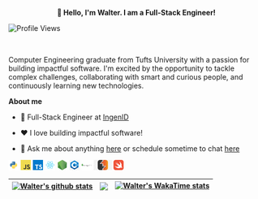 <p align="center"><strong>👋 Hello, I'm Walter. I am a Full-Stack Engineer!</strong></p>

![Profile Views](https://komarev.com/ghpvc/?username=Walter254)

<br />

Computer Engineering graduate from Tufts University with a passion for building impactful software. I'm excited by the opportunity to tackle complex challenges, collaborating with smart and curious people, and continuously learning new technologies.

**About me**

- 💼 Full-Stack Engineer at [IngenID](https://www.ingenid.com/)

- ❤️ I love building impactful software!

- 💬 Ask me about anything [here](https://walter254.github.io/myCv/) or schedule sometime to chat [here](https://calendly.com/wagudewalter2/30min)

<code><img height="20" alt="python" src="https://raw.githubusercontent.com/github/explore/80688e429a7d4ef2fca1e82350fe8e3517d3494d/topics/python/python.png"></code>
<code><img height="20" alt="javascript" src="https://raw.githubusercontent.com/github/explore/80688e429a7d4ef2fca1e82350fe8e3517d3494d/topics/javascript/javascript.png"></code>
<code><img height="20" alt="typescript" src="https://raw.githubusercontent.com/github/explore/80688e429a7d4ef2fca1e82350fe8e3517d3494d/topics/typescript/typescript.png"></code>
<code><img height="20" alt="react" src="https://raw.githubusercontent.com/github/explore/80688e429a7d4ef2fca1e82350fe8e3517d3494d/topics/react/react.png"></code>
<code><img height="20" alt="nodejs" src="https://raw.githubusercontent.com/github/explore/80688e429a7d4ef2fca1e82350fe8e3517d3494d/topics/nodejs/nodejs.png"></code>
<code><img height="20" alt="c++" src="/images/cpp_img.png"></code>
<code><img height="20" alt="mongodb" src="https://raw.githubusercontent.com/github/explore/80688e429a7d4ef2fca1e82350fe8e3517d3494d/topics/mongodb/mongodb.png"></code>
<code><img height="20" alt="burpsuite" src="/images/burb_suite_img.png"></code>
<code><img height="20" alt="swift" src="https://raw.githubusercontent.com/github/explore/80688e429a7d4ef2fca1e82350fe8e3517d3494d/topics/swift/swift.png"></code>

| <a href="https://github-readme-stats.vercel.app/api?username=Walter254&show_icons=true&rank_icon=github&include_all_commits=true&theme=tokyonight&bg_color=00000000&hide_border=true&hide=stars,contribs&show=reviews,prs_merged_percentage" target="_self"><img align="center" src="https://github-readme-stats.vercel.app/api?username=Walter254&show_icons=true&rank_icon=github&include_all_commits=true&theme=tokyonight&bg_color=00000000&hide_border=true&hide=stars,contribs&show=reviews,prs_merged_percentage" alt="Walter's github stats" /></a> | <a href="https://github-readme-stats.vercel.app/api/top-langs/?username=Walter254&layout=donut&theme=tokyonight&bg_color=00000000&hide_border=true" target="_self"><img align="center" src="https://github-readme-stats.vercel.app/api/top-langs/?username=Walter254&layout=donut&theme=tokyonight&bg_color=00000000&hide_border=true" /></a> | [![Walter's WakaTime stats](https://github-readme-stats.vercel.app/api/wakatime?username=Walter254&layout=compact)](https://github-readme-stats.vercel.app/api/wakatime?username=Walter254&layout=compact) |
| ------------- | ------------- | ------------- |





